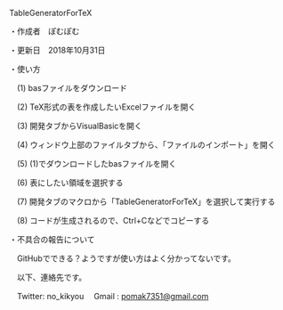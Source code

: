 TableGeneratorForTeX

・作成者　ぽむぽむ

・更新日　2018年10月31日

・使い方

　(1) basファイルをダウンロード

　(2) TeX形式の表を作成したいExcelファイルを開く

　(3) 開発タブからVisualBasicを開く

　(4) ウィンドウ上部のファイルタブから、「ファイルのインポート」を開く

　(5) (1)でダウンロードしたbasファイルを開く

　(6) 表にしたい領域を選択する

　(7) 開発タブのマクロから「TableGeneratorForTeX」を選択して実行する

　(8) コードが生成されるので、Ctrl+Cなどでコピーする


・不具合の報告について

　GitHubでできる？ようですが使い方はよく分かってないです。
 
　以下、連絡先です。

　Twitter: no_kikyou
　Gmail  : pomak7351@gmail.com
